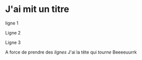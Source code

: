 
# J'ai mit un titre

ligne 1

Ligne 2

Ligne 3

A force de prendre des *lignes*
J'ai la tête qui *tourne*
Beeeeuurrk
